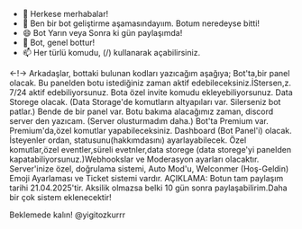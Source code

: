 - 👋 Herkese merhabalar!
- 👀 Ben bir bot geliştirme aşamasındayıım. Botum neredeyse bitti!
- 😄 Bot Yarın veya Sonra ki gün paylaşımda!
- 💞️ Bot, genel bottur!
- 📫 Her türlü komudu, (/) kullanarak açabilirsiniz.

<-!->
Arkadaşlar, bottaki bulunan kodları yazıcağım aşağıya;
Bot'ta,bir panel olacak. Bu panelden botu istediğiniz zaman aktif edebileceksiniz.İStersen,z. 7/24 aktif edebiliyorsunuz.
Bota özel invite komudu ekleyebiliyorsunuz.
Data Storege olacak. (Data Storage'de komutların altyapıları var. Silerseniz bot patlar.)
Bende de bir panel var. Botu bakıma alacağımız zaman, discord server den yazıcam. (Server olusturmadım daha.)
Bot'ta Premium var. Premium'da,özel komutlar yapabileceksiniz.
Dashboard (Bot Panel'i) olacak. İsteyenler ordan, statusunu(hakkımdasını) ayarlayabilecek.
Özel komutlar,özel eventler,süreli evetnler,data storege (data storege'yi panelden kapatabiliyorsunuz.)Webhookslar ve Moderasyon ayarları olacaktır.
Server'inize özel, doğrulama sistemi,
Auto Mod'u,
Welconmer (Hoş-Geldin)
Emoji Ayarlaması ve Ticket sistemi vardır.
AÇIKLAMA: Botun tam paylaşım tarihi 21.04.2025'tir. Aksilik olmazsa belki 10 gün sonra paylaşabilirim.Daha bir çok sistem eklenecektir!

Beklemede kalın! @yigitozkurrr
